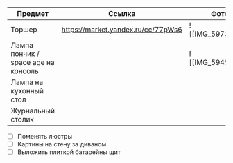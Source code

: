 
| Предмет                             | Ссылка                             | Фото               |
| ----------------------------------- | ---------------------------------- | ------------------ |
| Торшер                              | https://market.yandex.ru/cc/77pWs6 | ![[IMG_5973.jpeg]] |
| Лампа пончик / space age на консоль |                                    | ![[IMG_5945.png]]  |
| Лампа на кухонный стол              |                                    |                    |
| Журнальный столик                   |                                    |                    |

- [ ] Поменять люстры
- [ ] Картины на стену за диваном
- [ ] Выложить плиткой батарейны щит